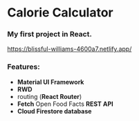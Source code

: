 # Calorie Calculator
### My first project in React. 
https://blissful-williams-4600a7.netlify.app/

### Features:
* **Material UI Framework**
* **RWD**
* routing (**React Router**)
* **Fetch** Open Food Facts **REST API**
*  **Cloud Firestore database**

